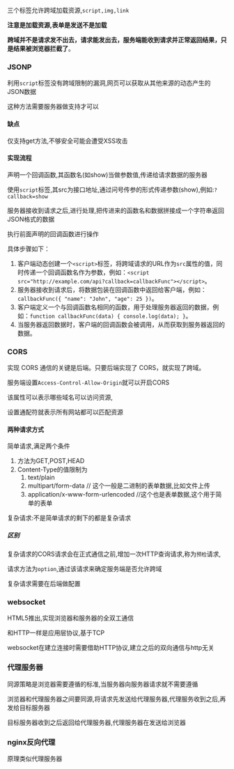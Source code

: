三个标签允许跨域加载资源,`script,img,link`

**注意是加载资源,表单是发送不是加载**

**跨域并不是请求发不出去，请求能发出去，服务端能收到请求并正常返回结果，只是结果被浏览器拦截了**。

### JSONP

利用`script`标签没有跨域限制的漏洞,网页可以获取从其他来源的动态产生的JSON数据

这种方法需要服务器做支持才可以

#### 缺点

仅支持get方法,不够安全可能会遭受XSS攻击

#### 实现流程

声明一个回调函数,其函数名(如show)当做参数值,传递给请求数据的服务器

使用`script`标签,其src为接口地址,通过问号传参的形式传递参数(show),例如:`?callback=show`

服务器接收到请求之后,进行处理,把传进来的函数名和数据拼接成一个字符串返回JSON格式的数据

执行前面声明的回调函数进行操作

具体步骤如下：

1. 客户端动态创建一个`<script>`标签，将跨域请求的URL作为`src`属性的值，同时传递一个回调函数名作为参数，例如：`<script src="http://example.com/api?callback=callbackFunc"></script>`。
2. 服务器接收到请求后，将数据包装在回调函数中返回给客户端，例如：`callbackFunc({ "name": "John", "age": 25 })`。
3. 客户端定义一个与回调函数名相同的函数，用于处理服务器返回的数据，例如：`function callbackFunc(data) { console.log(data); }`。
4. 当服务器返回数据时，客户端的回调函数会被调用，从而获取到服务器返回的数据。

### CORS

实现 CORS 通信的关键是后端。只要后端实现了 CORS，就实现了跨域。

服务端设置`Access-Control-Allow-Origin`就可以开启CORS

该属性可以表示哪些域名可以访问资源,

设置通配符就表示所有网站都可以匹配资源

#### 两种请求方式

简单请求,满足两个条件

1. 方法为GET,POST,HEAD
2. Content-Type的值限制为
   1. text/plain
   2. multipart/form-data   // 这个一般是二进制的表单数据,比如文件上传
   3. application/x-www-form-urlencoded //这个也是表单数据,这个用于简单的表单

复杂请求:不是简单请求的剩下的都是复杂请求

##### 区别

复杂请求的CORS请求会在正式通信之前,增加一次HTTP查询请求,称为`预检`请求,

请求方法为`option`,通过该请求来确定服务端是否允许跨域

复杂请求需要在后端做配置

### websocket

HTML5推出,实现浏览器和服务器的全双工通信

和HTTP一样是应用层协议,基于TCP

websocket在建立连接时需要借助HTTP协议,建立之后的双向通信与http无关

### 代理服务器

同源策略是浏览器需要遵循的标准,当服务器向服务器请求就不需要遵循

浏览器和代理服务器之间要同源,将请求先发送给代理服务器,代理服务收到之后,再发给目标服务器

目标服务器收到之后返回给代理服务器,代理服务器在发送给浏览器

### nginx反向代理

原理类似代理服务器

































 
